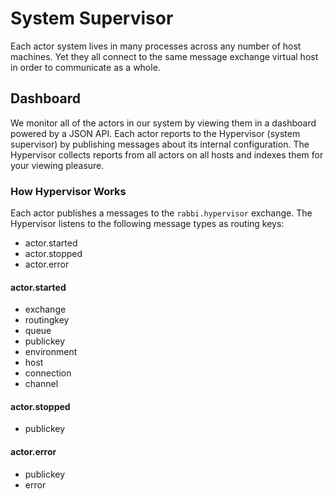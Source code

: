 
# System Supervisor

Each actor system lives in many processes across any number of host machines.
Yet they all connect to the same message exchange virtual host in order to
communicate as a whole.

## Dashboard

We monitor all of the actors in our system by viewing them in a dashboard
powered by a JSON API. Each actor reports to the Hypervisor (system supervisor)
by publishing messages about its internal configuration. The Hypervisor collects
reports from all actors on all hosts and indexes them for your viewing pleasure.

### How Hypervisor Works

Each actor publishes a messages to the `rabbi.hypervisor` exchange. The
Hypervisor listens to the following message types as routing keys:

- actor.started
- actor.stopped
- actor.error

#### actor.started

- exchange
- routingkey
- queue
- publickey
- environment
- host
- connection
- channel

#### actor.stopped

- publickey

#### actor.error

- publickey
- error

